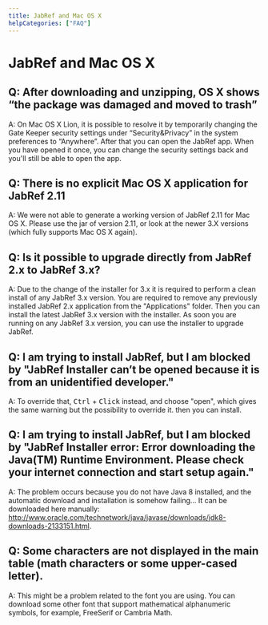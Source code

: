 ```yaml
---
title: JabRef and Mac OS X
helpCategories: ["FAQ"]
---
```


# JabRef and Mac OS X

## Q: After downloading and unzipping, OS X shows “the package was damaged and moved to trash”

A: On Mac OS X Lion, it is possible to resolve it by temporarily changing the Gate Keeper security settings under “Security&Privacy” in the system preferences to “Anywhere”.
After that you can open the JabRef app.
When you have opened it once, you can change the security settings back and you'll still be able to open the app.

## Q: There is no explicit Mac OS X application for JabRef 2.11

A: We were not able to generate a working version of JabRef 2.11 for Mac OS X.
Please use the jar of version 2.11, or look at the newer 3.X versions (which fully supports Mac OS X again).

## Q: Is it possible to upgrade directly from JabRef 2.x to JabRef 3.x?

A: Due to the change of the installer for 3.x it is required to perform a clean install of any JabRef 3.x version.
You are required to remove any previously installed JabRef 2.x application from the "Applications" folder.
Then you can install the latest JabRef 3.x version with the installer.
As soon you are running on any JabRef 3.x version, you can use the installer to upgrade JabRef.

## Q: I am trying to install JabRef, but I am blocked by "JabRef Installer can’t be opened because it is from an unidentified developer."

A: To override that, <kbd>Ctrl</kbd> + <kbd>Click</kbd> instead, and choose "open", which gives the same warning but the possibility to override it. then you can install.

## Q: I am trying to install JabRef, but I am blocked by  "JabRef Installer error: Error downloading the Java(TM) Runtime Environment. Please check your internet connection and start setup again."

A: The problem occurs because you do not have Java 8 installed, and the automatic download and installation is somehow failing... It can be downloaded here manually: <http://www.oracle.com/technetwork/java/javase/downloads/jdk8-downloads-2133151.html>.

## Q: Some characters are not displayed in the main table (math characters or some upper-cased letter).

A: This might be a problem related to the font you are using. You can download some other font that support mathematical alphanumeric symbols, for example, FreeSerif or Cambria Math.
